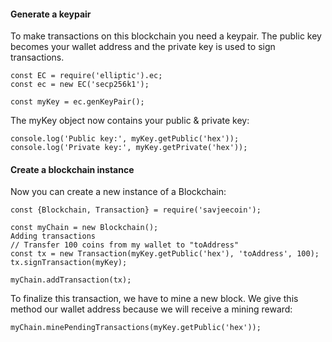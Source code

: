 #### Generate a keypair
To make transactions on this blockchain you need a keypair. The public key becomes your wallet address and the private key is used to sign transactions.

```
const EC = require('elliptic').ec;
const ec = new EC('secp256k1');

const myKey = ec.genKeyPair();
```

The myKey object now contains your public & private key:
```
console.log('Public key:', myKey.getPublic('hex'));
console.log('Private key:', myKey.getPrivate('hex'));
```

#### Create a blockchain instance
Now you can create a new instance of a Blockchain:

```
const {Blockchain, Transaction} = require('savjeecoin');

const myChain = new Blockchain();
Adding transactions
// Transfer 100 coins from my wallet to "toAddress"
const tx = new Transaction(myKey.getPublic('hex'), 'toAddress', 100);
tx.signTransaction(myKey);

myChain.addTransaction(tx);
```

To finalize this transaction, we have to mine a new block. We give this method our wallet address because we will receive a mining reward:

```
myChain.minePendingTransactions(myKey.getPublic('hex'));
```
